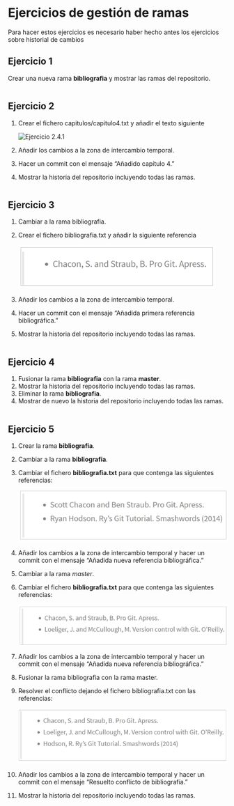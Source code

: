 # Ejercicios de gestión de ramas

Para hacer estos ejercicios es necesario haber hecho antes los ejercicios sobre historial de cambios

## Ejercicio 1

Crear una nueva rama **bibliografia** y mostrar las ramas del repositorio.

~~~git
~~~

## Ejercicio 2

1. Crear el fichero capitulos/capitulo4.txt y añadir el texto siguiente

    ![Ejercicio 2.4.1](ejercicio421.png)

2. Añadir los cambios a la zona de intercambio temporal.
3. Hacer un commit con el mensaje “Añadido capítulo 4.”
4. Mostrar la historia del repositorio incluyendo todas las ramas.

~~~git
~~~

## Ejercicio 3
    
1. Cambiar a la rama bibliografia.
2. Crear el fichero bibliografia.txt y añadir la siguiente referencia

    ![Ejercicio 4.3.2](imagenes/ejercicio432.png)

3. Añadir los cambios a la zona de intercambio temporal.
4. Hacer un commit con el mensaje “Añadida primera referencia bibliográfica.”
5. Mostrar la historia del repositorio incluyendo todas las ramas.

~~~git
~~~

## Ejercicio 4

1. Fusionar la rama **bibliografia** con la rama **master**.
2. Mostrar la historia del repositorio incluyendo todas las ramas.
3. Eliminar la rama **bibliografia**.
4. Mostrar de nuevo la historia del repositorio incluyendo todas las ramas.

~~~git
~~~

## Ejercicio 5

1. Crear la rama **bibliografia**.
2. Cambiar a la rama **bibliografia**.
3. Cambiar el fichero **bibliografia.txt** para que contenga las siguientes referencias:

    ![Ejercicio 4.5.3](imagenes/ejercicio453.png)

4. Añadir los cambios a la zona de intercambio temporal y hacer un commit con el mensaje “Añadida nueva referencia bibliográfica.”
5. Cambiar a la rama *master*.

6. Cambiar el fichero **bibliografia.txt** para que contenga las siguientes referencias:

    ![Ejercicio 4.5.6](imagenes/ejercicio456.png)

7. Añadir los cambios a la zona de intercambio temporal y hacer un commit con el mensaje “Añadida nueva referencia bibliográfica.”
    
8. Fusionar la rama bibliografia con la rama master.

9.  Resolver el conflicto dejando el fichero bibliografia.txt con las referencias:

    ![Ejercicio 4.5.9](imagenes/ejercicio459.png)

10.  Añadir los cambios a la zona de intercambio temporal y hacer un commit con el mensaje “Resuelto conflicto de bibliografía.”
11.  Mostrar la historia del repositorio incluyendo todas las ramas.

~~~git
~~~